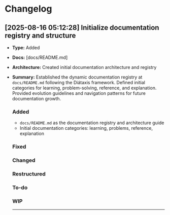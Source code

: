 # Changelog

<!-- LLM_INSERT_CHANGELOG_HERE -->

## [2025-08-16 05:12:28] Initialize documentation registry and structure

- **Type:** Added
- **Docs:** [docs/README.md]
- **Architecture:** Created initial documentation architecture and registry
- **Summary:** 
  Established the dynamic documentation registry at `docs/README.md` following the Diátaxis framework. Defined initial categories for learning, problem-solving, reference, and explanation. Provided evolution guidelines and navigation patterns for future documentation growth.
  
  ### Added
   - `docs/README.md` as the documentation registry and architecture guide
   - Initial documentation categories: learning, problems, reference, explanation

  ### Fixed

  ### Changed

  ### Restructured

  ### To-do

  ### WIP

  ----